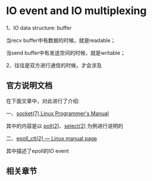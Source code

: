 # IO event and IO multiplexing

1、IO data structure: buffer

当recv buffer中有数据的时候，就是readable；

当send buffer中有发送空间的时候，就是writable；

2、往往是双方进行通信的时候，才会涉及

## 官方说明文档

在下面文章中，对此进行了介绍:

一、[socket(7) Linux Programmer's Manual](http://man7.org/linux/man-pages/man7/socket.7.html)  

其中的内容是以 [poll(2)](https://man7.org/linux/man-pages/man2/poll.2.html)、[select(2)](https://man7.org/linux/man-pages/man2/select.2.html) 为例进行说明的

二、[epoll_ctl(2) — Linux manual page](http://man7.org/linux/man-pages/man2/epoll_ctl.2.html)

其中描述了epoll的IO event



## 相关章节

